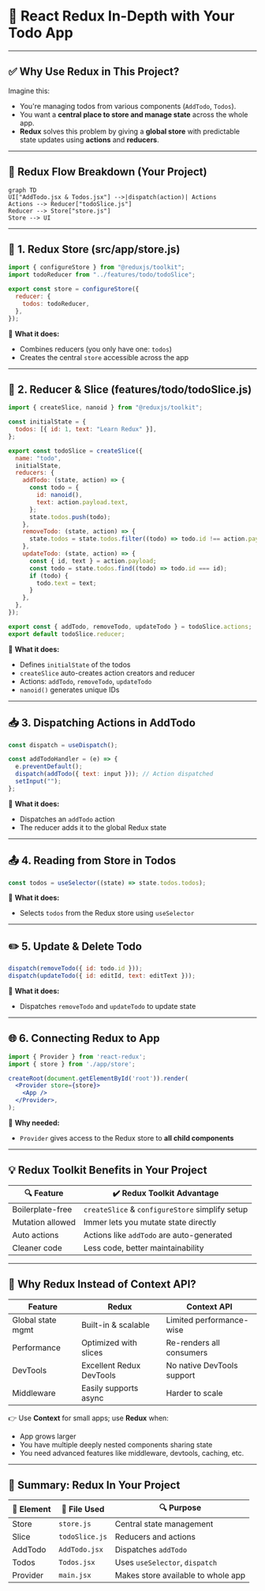 
# 📘 React Redux In-Depth with Your Todo App

---

## ✅ Why Use Redux in This Project?

Imagine this:

* You're managing todos from various components (`AddTodo`, `Todos`).
* You want a **central place to store and manage state** across the whole app.
* **Redux** solves this problem by giving a **global store** with predictable state updates using **actions** and **reducers**.

---

## 🔄 Redux Flow Breakdown (Your Project)

```mermaid
graph TD
UI["AddTodo.jsx & Todos.jsx"] -->|dispatch(action)| Actions
Actions --> Reducer["todoSlice.js"]
Reducer --> Store["store.js"]
Store --> UI
```

---

## 🏪 1. **Redux Store** (src/app/store.js)

```js
import { configureStore } from "@reduxjs/toolkit";
import todoReducer from "../features/todo/todoSlice";

export const store = configureStore({
  reducer: {
    todos: todoReducer,
  },
});
```

🧠 **What it does:**

* Combines reducers (you only have one: `todos`)
* Creates the central `store` accessible across the app

---

## 🔧 2. **Reducer & Slice** (features/todo/todoSlice.js)

```js
import { createSlice, nanoid } from "@reduxjs/toolkit";

const initialState = {
  todos: [{ id: 1, text: "Learn Redux" }],
};

export const todoSlice = createSlice({
  name: "todo",
  initialState,
  reducers: {
    addTodo: (state, action) => {
      const todo = {
        id: nanoid(),
        text: action.payload.text,
      };
      state.todos.push(todo);
    },
    removeTodo: (state, action) => {
      state.todos = state.todos.filter((todo) => todo.id !== action.payload.id);
    },
    updateTodo: (state, action) => {
      const { id, text } = action.payload;
      const todo = state.todos.find((todo) => todo.id === id);
      if (todo) {
        todo.text = text;
      }
    },
  },
});

export const { addTodo, removeTodo, updateTodo } = todoSlice.actions;
export default todoSlice.reducer;
```

🧠 **What it does:**

* Defines `initialState` of the todos
* `createSlice` auto-creates action creators and reducer
* Actions: `addTodo`, `removeTodo`, `updateTodo`
* `nanoid()` generates unique IDs

---

## 📥 3. **Dispatching Actions** in AddTodo

```js
const dispatch = useDispatch();

const addTodoHandler = (e) => {
  e.preventDefault();
  dispatch(addTodo({ text: input })); // Action dispatched
  setInput("");
};
```

🧠 **What it does:**

* Dispatches an `addTodo` action
* The reducer adds it to the global Redux state

---

## 📤 4. **Reading from Store** in Todos

```js
const todos = useSelector((state) => state.todos.todos);
```

🧠 **What it does:**

* Selects `todos` from the Redux store using `useSelector`

---

## ✏️ 5. **Update & Delete Todo**

```js
dispatch(removeTodo({ id: todo.id }));
dispatch(updateTodo({ id: editId, text: editText }));
```

🧠 **What it does:**

* Dispatches `removeTodo` and `updateTodo` to update state

---

## 🌐 6. **Connecting Redux to App**

```jsx
import { Provider } from 'react-redux';
import { store } from './app/store';

createRoot(document.getElementById('root')).render(
  <Provider store={store}>
    <App />
  </Provider>,
);
```

🧠 **Why needed:**

* `Provider` gives access to the Redux store to **all child components**

---

## 💡 Redux Toolkit Benefits in Your Project

| 🔍 Feature       | ✔️ Redux Toolkit Advantage                      |
| ---------------- | ----------------------------------------------- |
| Boilerplate-free | `createSlice` & `configureStore` simplify setup |
| Mutation allowed | Immer lets you mutate state directly            |
| Auto actions     | Actions like `addTodo` are auto-generated       |
| Cleaner code     | Less code, better maintainability               |

---

## 🔁 Why Redux Instead of Context API?

| Feature           | Redux                    | Context API                |
| ----------------- | ------------------------ | -------------------------- |
| Global state mgmt | Built-in & scalable      | Limited performance-wise   |
| Performance       | Optimized with slices    | Re-renders all consumers   |
| DevTools          | Excellent Redux DevTools | No native DevTools support |
| Middleware        | Easily supports async    | Harder to scale            |

👉 Use **Context** for small apps; use **Redux** when:

* App grows larger
* You have multiple deeply nested components sharing state
* You need advanced features like middleware, devtools, caching, etc.

---

## 🧠 Summary: Redux In Your Project

| 🔧 Element | 📄 File Used   | 🔍 Purpose                         |
| ---------- | -------------- | ---------------------------------- |
| Store      | `store.js`     | Central state management           |
| Slice      | `todoSlice.js` | Reducers and actions               |
| AddTodo    | `AddTodo.jsx`  | Dispatches `addTodo`               |
| Todos      | `Todos.jsx`    | Uses `useSelector`, `dispatch`     |
| Provider   | `main.jsx`     | Makes store available to whole app |


